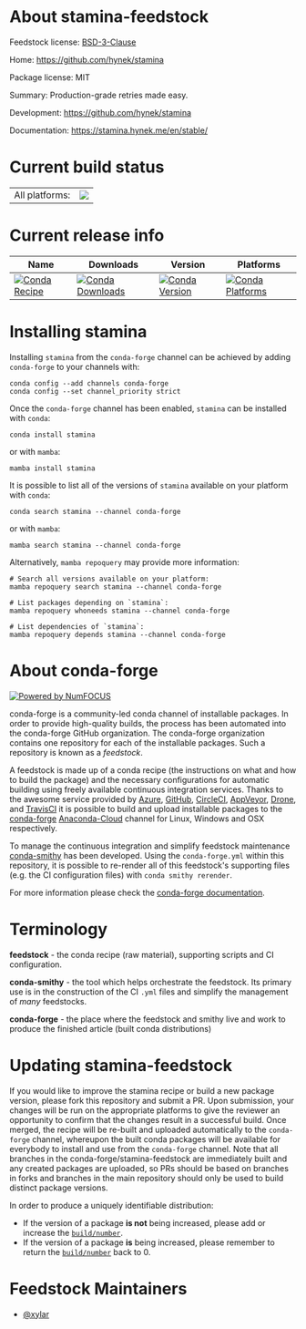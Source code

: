About stamina-feedstock
=======================

Feedstock license: [BSD-3-Clause](https://github.com/conda-forge/stamina-feedstock/blob/main/LICENSE.txt)

Home: https://github.com/hynek/stamina

Package license: MIT

Summary: Production-grade retries made easy.

Development: https://github.com/hynek/stamina

Documentation: https://stamina.hynek.me/en/stable/

Current build status
====================


<table><tr><td>All platforms:</td>
    <td>
      <a href="https://dev.azure.com/conda-forge/feedstock-builds/_build/latest?definitionId=19762&branchName=main">
        <img src="https://dev.azure.com/conda-forge/feedstock-builds/_apis/build/status/stamina-feedstock?branchName=main">
      </a>
    </td>
  </tr>
</table>

Current release info
====================

| Name | Downloads | Version | Platforms |
| --- | --- | --- | --- |
| [![Conda Recipe](https://img.shields.io/badge/recipe-stamina-green.svg)](https://anaconda.org/conda-forge/stamina) | [![Conda Downloads](https://img.shields.io/conda/dn/conda-forge/stamina.svg)](https://anaconda.org/conda-forge/stamina) | [![Conda Version](https://img.shields.io/conda/vn/conda-forge/stamina.svg)](https://anaconda.org/conda-forge/stamina) | [![Conda Platforms](https://img.shields.io/conda/pn/conda-forge/stamina.svg)](https://anaconda.org/conda-forge/stamina) |

Installing stamina
==================

Installing `stamina` from the `conda-forge` channel can be achieved by adding `conda-forge` to your channels with:

```
conda config --add channels conda-forge
conda config --set channel_priority strict
```

Once the `conda-forge` channel has been enabled, `stamina` can be installed with `conda`:

```
conda install stamina
```

or with `mamba`:

```
mamba install stamina
```

It is possible to list all of the versions of `stamina` available on your platform with `conda`:

```
conda search stamina --channel conda-forge
```

or with `mamba`:

```
mamba search stamina --channel conda-forge
```

Alternatively, `mamba repoquery` may provide more information:

```
# Search all versions available on your platform:
mamba repoquery search stamina --channel conda-forge

# List packages depending on `stamina`:
mamba repoquery whoneeds stamina --channel conda-forge

# List dependencies of `stamina`:
mamba repoquery depends stamina --channel conda-forge
```


About conda-forge
=================

[![Powered by
NumFOCUS](https://img.shields.io/badge/powered%20by-NumFOCUS-orange.svg?style=flat&colorA=E1523D&colorB=007D8A)](https://numfocus.org)

conda-forge is a community-led conda channel of installable packages.
In order to provide high-quality builds, the process has been automated into the
conda-forge GitHub organization. The conda-forge organization contains one repository
for each of the installable packages. Such a repository is known as a *feedstock*.

A feedstock is made up of a conda recipe (the instructions on what and how to build
the package) and the necessary configurations for automatic building using freely
available continuous integration services. Thanks to the awesome service provided by
[Azure](https://azure.microsoft.com/en-us/services/devops/), [GitHub](https://github.com/),
[CircleCI](https://circleci.com/), [AppVeyor](https://www.appveyor.com/),
[Drone](https://cloud.drone.io/welcome), and [TravisCI](https://travis-ci.com/)
it is possible to build and upload installable packages to the
[conda-forge](https://anaconda.org/conda-forge) [Anaconda-Cloud](https://anaconda.org/)
channel for Linux, Windows and OSX respectively.

To manage the continuous integration and simplify feedstock maintenance
[conda-smithy](https://github.com/conda-forge/conda-smithy) has been developed.
Using the ``conda-forge.yml`` within this repository, it is possible to re-render all of
this feedstock's supporting files (e.g. the CI configuration files) with ``conda smithy rerender``.

For more information please check the [conda-forge documentation](https://conda-forge.org/docs/).

Terminology
===========

**feedstock** - the conda recipe (raw material), supporting scripts and CI configuration.

**conda-smithy** - the tool which helps orchestrate the feedstock.
                   Its primary use is in the construction of the CI ``.yml`` files
                   and simplify the management of *many* feedstocks.

**conda-forge** - the place where the feedstock and smithy live and work to
                  produce the finished article (built conda distributions)


Updating stamina-feedstock
==========================

If you would like to improve the stamina recipe or build a new
package version, please fork this repository and submit a PR. Upon submission,
your changes will be run on the appropriate platforms to give the reviewer an
opportunity to confirm that the changes result in a successful build. Once
merged, the recipe will be re-built and uploaded automatically to the
`conda-forge` channel, whereupon the built conda packages will be available for
everybody to install and use from the `conda-forge` channel.
Note that all branches in the conda-forge/stamina-feedstock are
immediately built and any created packages are uploaded, so PRs should be based
on branches in forks and branches in the main repository should only be used to
build distinct package versions.

In order to produce a uniquely identifiable distribution:
 * If the version of a package **is not** being increased, please add or increase
   the [``build/number``](https://docs.conda.io/projects/conda-build/en/latest/resources/define-metadata.html#build-number-and-string).
 * If the version of a package **is** being increased, please remember to return
   the [``build/number``](https://docs.conda.io/projects/conda-build/en/latest/resources/define-metadata.html#build-number-and-string)
   back to 0.

Feedstock Maintainers
=====================

* [@xylar](https://github.com/xylar/)

